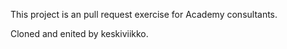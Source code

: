 This project is an pull request exercise for Academy consultants.

Cloned and enited by keskiviikko.
